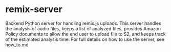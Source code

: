 remix-server
============

Backend Python server for handling remix.js uploads. This server handles the analysis of audio files, 
keeps a list of analyzed files, provides Amazon Policy documents to allow the end user to upload file to S2, 
and keeps track of the estimated analysis time.  For full details on how to use the server, see how_to.md

